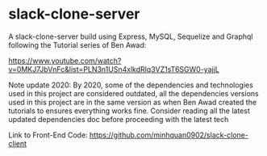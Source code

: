 # slack-clone-server

A slack-clone-server build using Express, MySQL, Sequelize and Graphql following the Tutorial series of Ben Awad:

https://www.youtube.com/watch?v=0MKJ7JbVnFc&list=PLN3n1USn4xlkdRlq3VZ1sT6SGW0-yajjL

Note update 2020: By 2020, some of the dependencies and technologies used in this project are considered outdated, all the dependencies versions used in this project are in the same version as when Ben Awad created the tutorials to ensures everything works fine. Consider reading all the latest updated dependencies doc before proceeding with the latest tech

Link to Front-End Code: https://github.com/minhquan0902/slack-clone-client
